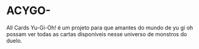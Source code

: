 # ACYGO-
All Cards Yu-Gi-Oh! é um projeto para que amantes do mundo de yu gi oh possam ver todas as cartas disponíveis nesse universo de monstros do duelo.
